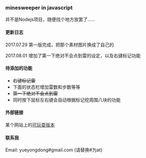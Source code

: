 ### minesweeper in javascript

并不是Nodejs项目，随便找个地方放罢了……    

#### 更新日志

2017.07.29 第一版完成，把那个素材图片换成了自己的    

2017.08.01 增加了第一下绝对不会点到雷的设定，以及右键标记功能


#### 待添加的功能

* ~~右键标记雷~~
* 下面的状态栏增加雷数和步数等等
* ~~第一下绝对不会点到雷~~
* 同时按下鼠标左右键会自动根据标记挖周围八块的功能    

#### 外部链接

某个网站上的[可玩耍版本](http://chenhai.net/games/minesweeper/)

#### 联系我

Email: yueyongdong#gmail.com (请替换#为at)
